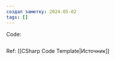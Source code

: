 ```yaml
---
создал заметку: 2024-05-02
tags: []
---
```


Code:
```CSharp

```
Ref:
[[CSharp Code Template|Источник]]

